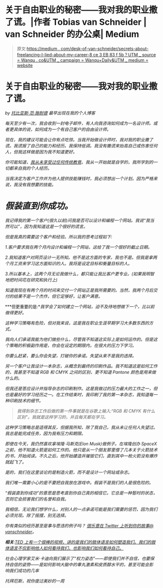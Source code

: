 # 关于自由职业的秘密——我对我的职业撒了谎。|作者 Tobias van Schneider | van Schneider 的办公桌| Medium

> 原文:[https://medium . com/desk-of-van-schneider/secrets-about-freelancing-I-lied-about-my-career-8 ce 3 EB 83 f 5b？UTM _ source = Wanqu . co&UTM _ campaign = Wanqu+Daily&UTM _ medium = website](https://medium.com/desk-of-van-schneider/secrets-about-freelancing-i-lied-about-my-career-8ce3eb83f5b?utm_source=wanqu.co&utm_campaign=Wanqu+Daily&utm_medium=website)

# 关于自由职业的秘密——我对我的职业撒了谎。

*by* [*托比亚斯·范·施耐德*](http://www.vanschneider.com) *最早出现在我的个人博客*[](http://www.vanschneider.com/blog/)



*每天至少有一次，我会收到一封电子邮件，有人向我咨询如何成为一名设计师。或者更具体的说，如何成为一个有自己客户的自由设计师。*

*现在，我的建议可能会让你有点吃惊。当我开始做设计师时，我对我的职业撒了谎。我谎报了自己的能力和经历。我保持低调。我没有撒谎来抬高自己或伤害任何人，但我这样做是因为我不知道更好。*

*你可能知道，[我从未享受过任何传统教育](http://www.vanschneider.com/the-real-story-of-how-to-become-a-designer/)。我从一开始就是自学的，我所学到的一切都来自我的个人经历。*

*当我决定为客户工作并为他人提供技能赚钱时，我必须想出一个计划。因为严格来说，我没有我想要的技能。*

# *假装直到你成功。*

*我记得我的第一个客户(很久以前)问我是否可以设计和编程一个网站。我说“我当然可以”，因为我知道这是一个很好的谎言。*

*但是我真的需要这个客户和经验。所以我的思考过程如下:*

*1.客户要求我在两个月内设计和编程一个网站，这给了我一个很好的截止日期。*

*2.我知道客户对网页设计一无所知。他不是这方面的专家，我也不是。但我是拿两个月工资来学习这方面知识的人。我将是设定目标和衡量目标的人。*

*3.所以基本上，这两个月无论我做什么，都只能让我比客户更专业。(如果我明智地把时间花在研究和执行上)*

*知道我现在有两个月的时间来交付一个网站正是我所需要的。当然，我两个月后交付的结果不是一个杰作，但它足够好，让客户满意。*

***但更重要的是:**我学会了如何建立一个网站，迫不及待地想做下一个，比以前做得更好。*

*这种学习策略有危险，但对我来说，这是我在职业生涯早期学习大多数东西的方式。*

*我向人们承诺我能为他们做些什么，尽管我不知道这实际上是如何运作的。但是这个策略的积极副作用是，你会在设定的期限内，在很大的压力下学习。*

*你要么赶紧，要么你会失望，打破你的承诺。失望从来不是我的选择。*

*另一个客户让我设计一本杂志，从概念到最终的印刷作品。我不知道这是如何工作的，我甚至不知道 RGB 和 CMYK 之间的区别，更不知道 Pantone 颜色是用来做什么的。*

*但我还是答应设计并指导杂志的印刷制作。这是我做过的压力最大的工作之一，但也是最好的学习经历之一。在工作结束时，我印刷了我的第一本杂志，我知道每一种印刷技术的细节。*

> *我得到杂志工作后做的第一件事就是在谷歌上输入:“RGB 和 CMYK 有什么区别”。我就是这样学习的，并且每天都在学习。*

*这种学习策略总是适得其反，但据我所知，除了我自己，我从未让任何人失望过。我总是能完成任务，因为我有压力和期限。*

*即使在今天，我仍然喜欢拿埃隆·马斯克(Elon Musk)做例子。在埃隆创办 SpaceX 之前，他不知道火箭是如何工作的。他只是从一个朋友那里借了几本关于火箭技术的书，开始阅读。不久之后，他开始建造并摧毁它们，直到其中一枚火箭没有爆炸就起飞了。*

*是的，我们在这里谈论的是制造火箭，而不是设计一个网站或杂志。*

*我们唯一需要小心的是不要把自我放在游戏中。假装不是我们的人是很危险的。*

*“假装直到你成功”的意思是思考直到你自己真的相信它。它总是一种暂时的状态，否则它会损害我们的名誉和自我。*

*我相信，无论我们想学什么，对别人的一点承诺可能是我们需要的惩罚，因为我们必须兑现。除了摇摆，别无选择。*

*你有类似的经历甚至是事与愿违的例子吗？ [*很乐意在 Twitter 上听到你的故事*](https://twitter.com/vanschneider)[*@ vanschneider*](https://twitter.com/vanschneider)。*

***相关**:[*TED 上有一个很棒的视频，讲的是我们的肢体语言如何塑造我们。我们的肢体语言不仅影响他人如何看待我们，也影响我们如何看待自己。*](https://www.youtube.com/watch?v=Ks-_Mh1QhMc)*

*社会心理学家艾米·卡迪向我们展示了“权力姿态”——即使我们并不自信，也要保持自信的姿势——是如何影响大脑中的睾丸激素和皮质醇水平的，甚至可能会影响我们成功的几率*

*托拜厄斯，祝你度过美妙的一周*

